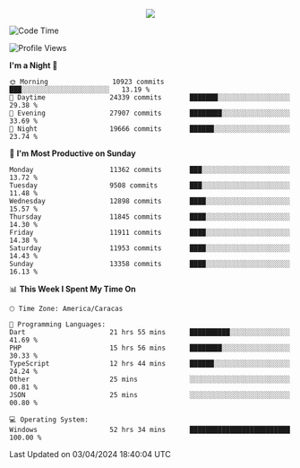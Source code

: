 <p align="center">
  <a href="http://www.github.com/thevacs">
    <img src="https://github-readme-streak-stats.herokuapp.com/?user=thevacs&stroke=ffffff&background=1c1917&ring=0891b2&fire=0891b2&currStreakNum=ffffff&currStreakLabel=0891b2&sideNums=ffffff&sideLabels=ffffff&dates=ffffff&hide_border=true" />
  </a>
</p>

<!--START_SECTION:waka-->
![Code Time](http://img.shields.io/badge/Code%20Time-2%2C298%20hrs%2059%20mins-blue)

![Profile Views](http://img.shields.io/badge/Profile%20Views-0-blue)

**I'm a Night 🦉** 

```text
🌞 Morning                10923 commits       ███░░░░░░░░░░░░░░░░░░░░░░   13.19 % 
🌆 Daytime                24339 commits       ███████░░░░░░░░░░░░░░░░░░   29.38 % 
🌃 Evening                27907 commits       ████████░░░░░░░░░░░░░░░░░   33.69 % 
🌙 Night                  19666 commits       ██████░░░░░░░░░░░░░░░░░░░   23.74 % 
```
📅 **I'm Most Productive on Sunday** 

```text
Monday                   11362 commits       ███░░░░░░░░░░░░░░░░░░░░░░   13.72 % 
Tuesday                  9508 commits        ███░░░░░░░░░░░░░░░░░░░░░░   11.48 % 
Wednesday                12898 commits       ████░░░░░░░░░░░░░░░░░░░░░   15.57 % 
Thursday                 11845 commits       ████░░░░░░░░░░░░░░░░░░░░░   14.30 % 
Friday                   11911 commits       ████░░░░░░░░░░░░░░░░░░░░░   14.38 % 
Saturday                 11953 commits       ████░░░░░░░░░░░░░░░░░░░░░   14.43 % 
Sunday                   13358 commits       ████░░░░░░░░░░░░░░░░░░░░░   16.13 % 
```


📊 **This Week I Spent My Time On** 

```text
🕑︎ Time Zone: America/Caracas

💬 Programming Languages: 
Dart                     21 hrs 55 mins      ██████████░░░░░░░░░░░░░░░   41.69 % 
PHP                      15 hrs 56 mins      ████████░░░░░░░░░░░░░░░░░   30.33 % 
TypeScript               12 hrs 44 mins      ██████░░░░░░░░░░░░░░░░░░░   24.24 % 
Other                    25 mins             ░░░░░░░░░░░░░░░░░░░░░░░░░   00.81 % 
JSON                     25 mins             ░░░░░░░░░░░░░░░░░░░░░░░░░   00.80 % 

💻 Operating System: 
Windows                  52 hrs 34 mins      █████████████████████████   100.00 % 
```


 Last Updated on 03/04/2024 18:40:04 UTC
<!--END_SECTION:waka-->
